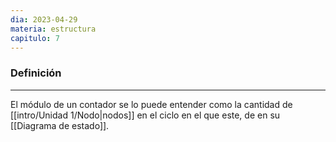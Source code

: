 ```yaml
---
dia: 2023-04-29
materia: estructura
capitulo: 7
---
```

### Definición
---
El módulo de un contador se lo puede entender como la cantidad de [[intro/Unidad 1/Nodo|nodos]] en el ciclo en el que este, de en su [[Diagrama de estado]].